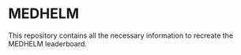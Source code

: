 # MEDHELM

This repository contains all the necessary information to recreate the MEDHELM leaderboard.
